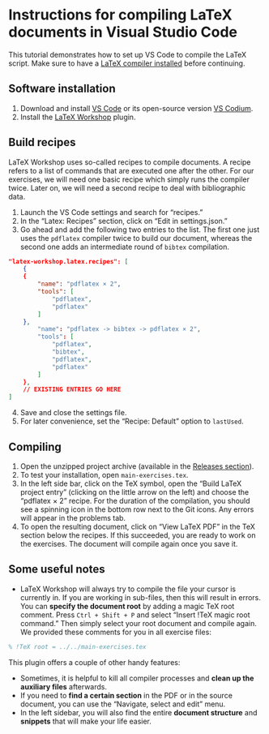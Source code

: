 # Instructions for compiling LaTeX documents in Visual Studio Code

This tutorial demonstrates how to set up VS Code to compile the LaTeX script. Make sure to have a [LaTeX compiler installed](./README.md) before continuing.

## Software installation

1. Download and install [VS Code](https://code.visualstudio.com/) or its open-source version [VS Codium](https://vscodium.com/).
2. Install the [LaTeX Workshop](https://marketplace.visualstudio.com/items?itemName=James-Yu.latex-workshop) plugin.

## Build recipes

LaTeX Workshop uses so-called recipes to compile documents. A recipe refers to a list of commands that are executed one after the other. For our exercises, we will need one basic recipe which simply runs the compiler twice. Later on, we will need a second recipe to deal with bibliographic data.

1. Launch the VS Code settings and search for “recipes.”
2. In the “Latex: Recipes” section, click on “Edit in settings.json.”
3. Go ahead and add the following two entries to the list. The first one just uses the `pdflatex` compiler twice to build our document, whereas the second one adds an intermediate round of `bibtex` compilation.

```json
"latex-workshop.latex.recipes": [
    {
    {
        "name": "pdflatex × 2",
        "tools": [
            "pdflatex",
            "pdflatex"
        ]
    },
        "name": "pdflatex -> bibtex -> pdflatex × 2",
        "tools": [
            "pdflatex",
            "bibtex",
            "pdflatex",
            "pdflatex"
        ]
    },
    // EXISTING ENTRIES GO HERE
]
```

4. Save and close the settings file.
5. For later convenience, set the “Recipe: Default” option to `lastUsed`.

## Compiling

1. Open the unzipped project archive (available in the [Releases section](https://github.com/fs-wiai/latex-script/releases)).
2. To test your installation, open `main-exercises.tex`.
3. In the left side bar, click on the TeX symbol, open the “Build LaTeX project entry” (clicking on the little arrow on the left) and choose the “pdflatex × 2” recipe. For the duration of the compilation, you should see a spinning icon in the bottom row next to the Git icons. Any errors will appear in the problems tab.
4. To open the resulting document, click on “View LaTeX PDF” in the TeX section below the recipes. If this succeeded, you are ready to work on the exercises. The document will compile again once you save it.

## Some useful notes

+ LaTeX Workshop will always try to compile the file your cursor is currently in. If you are working in sub-files, then this will result in errors. You can **specify the document root** by adding a magic TeX root comment. Press `Ctrl + Shift + P` and select “Insert !TeX magic root command.” Then simply select your root document and compile again. We provided these comments for you in all exercise files:

```tex
% !TeX root = ../../main-exercises.tex
```

This plugin offers a couple of other handy features:

+ Sometimes, it is helpful to kill all compiler processes and **clean up the auxiliary files** afterwards.
+ If you need to **find a certain section** in the PDF or in the source document, you can use the “Navigate, select and edit” menu.
+ In the left sidebar, you will also find the entire **document structure** and **snippets** that will make your life easier.

